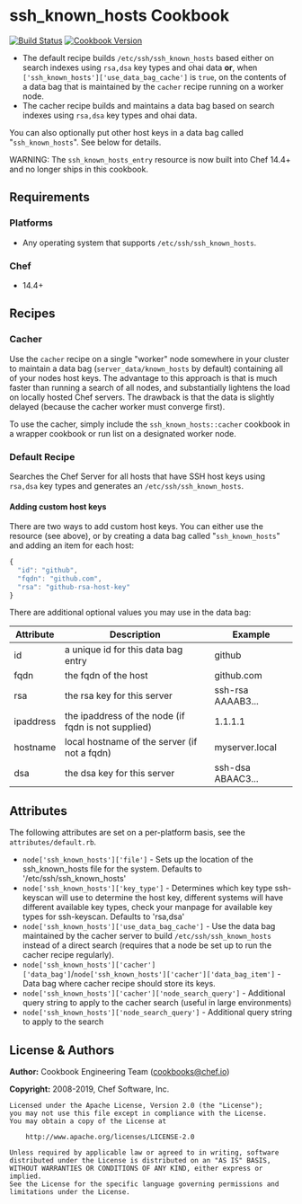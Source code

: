 # ssh_known_hosts Cookbook

[![Build Status](https://travis-ci.org/chef-cookbooks/ssh_known_hosts.svg?branch=master)](http://travis-ci.org/chef-cookbooks/ssh_known_hosts) [![Cookbook Version](https://img.shields.io/cookbook/v/ssh_known_hosts.svg)](https://supermarket.chef.io/cookbooks/ssh_known_hosts)

- The default recipe builds `/etc/ssh/ssh_known_hosts` based either on search indexes using `rsa,dsa` key types and ohai data **or**, when `['ssh_known_hosts']['use_data_bag_cache']` is `true`, on the contents of a data bag that is maintained by the `cacher` recipe running on a worker node.
- The cacher recipe builds and maintains a data bag based on search indexes using `rsa,dsa` key types and ohai data.

You can also optionally put other host keys in a data bag called "`ssh_known_hosts`". See below for details.

WARNING: The `ssh_known_hosts_entry` resource is now built into Chef 14.4+ and no longer ships in this cookbook.

## Requirements

### Platforms

- Any operating system that supports `/etc/ssh/ssh_known_hosts`.

### Chef

- 14.4+

## Recipes

### Cacher

Use the `cacher` recipe on a single "worker" node somewhere in your cluster to maintain a data bag (`server_data/known_hosts` by default) containing all of your nodes host keys. The advantage to this approach is that is much faster than running a search of all nodes, and substantially lightens the load on locally hosted Chef servers. The drawback is that the data is slightly delayed (because the cacher worker must converge first).

To use the cacher, simply include the `ssh_known_hosts::cacher` cookbook in a wrapper cookbook or run list on a designated worker node.

### Default Recipe

Searches the Chef Server for all hosts that have SSH host keys using `rsa,dsa` key types and generates an `/etc/ssh/ssh_known_hosts`.

#### Adding custom host keys

There are two ways to add custom host keys. You can either use the resource (see above), or by creating a data bag called "`ssh_known_hosts`" and adding an item for each host:

```javascript
{
  "id": "github",
  "fqdn": "github.com",
  "rsa": "github-rsa-host-key"
}
```

There are additional optional values you may use in the data bag:

Attribute | Description                                         | Example
--------- | --------------------------------------------------- | -----------------
id        | a unique id for this data bag entry                 | github
fqdn      | the fqdn of the host                                | github.com
rsa       | the rsa key for this server                         | ssh-rsa AAAAB3...
ipaddress | the ipaddress of the node (if fqdn is not supplied) | 1.1.1.1
hostname  | local hostname of the server (if not a fqdn)        | myserver.local
dsa       | the dsa key for this server                         | ssh-dsa ABAAC3...

## Attributes

The following attributes are set on a per-platform basis, see the `attributes/default.rb`.

- `node['ssh_known_hosts']['file']` - Sets up the location of the ssh_known_hosts file for the system. Defaults to '/etc/ssh/ssh_known_hosts'
- `node['ssh_known_hosts']['key_type']` - Determines which key type ssh-keyscan will use to determine the host key, different systems will have different available key types, check your manpage for available key types for ssh-keyscan. Defaults to 'rsa,dsa'
- `node['ssh_known_hosts']['use_data_bag_cache']` - Use the data bag maintained by the cacher server to build `/etc/ssh/ssh_known_hosts` instead of a direct search (requires that a node be set up to run the cacher recipe regularly).
- `node['ssh_known_hosts']['cacher']['data_bag']`/`node['ssh_known_hosts']['cacher']['data_bag_item']` - Data bag where cacher recipe should store its keys.
- `node['ssh_known_hosts']['cacher']['node_search_query']` - Additional query string to apply to the cacher search (useful in large environments)
- `node['ssh_known_hosts']['node_search_query']` - Additional query string to apply to the search

## License & Authors

**Author:** Cookbook Engineering Team ([cookbooks@chef.io](mailto:cookbooks@chef.io))

**Copyright:** 2008-2019, Chef Software, Inc.

```
Licensed under the Apache License, Version 2.0 (the "License");
you may not use this file except in compliance with the License.
You may obtain a copy of the License at

    http://www.apache.org/licenses/LICENSE-2.0

Unless required by applicable law or agreed to in writing, software
distributed under the License is distributed on an "AS IS" BASIS,
WITHOUT WARRANTIES OR CONDITIONS OF ANY KIND, either express or implied.
See the License for the specific language governing permissions and
limitations under the License.
```

